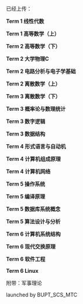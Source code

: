 已经上传：

**Term 1 线性代数**

**Term 1 高等数学（上）**

**Term 2 高等数学（下）**

**Term 2 大学物理C**

**Term 2 电路分析与电子学基础**

**Term 2 离散数学（上）**

**Term 3 离散数学（下）**

**Term 3 概率论与数理统计**

**Term 3 数字逻辑**

**Term 3 数据结构**

**Term 4 形式语言与自动机**

**Term 4 计算机组成原理**

**Term 4 计算机网络**

**Term 5 操作系统**

**Term 5 编译原理**

**Term 5 数据库系统概念**

**Term 5 算法设计与分析**

**Term 6 计算机系统结构**

**Term 6 现代交换原理**

**Term 6 软件工程**

**Term 6 Linux**

附带：军事理论

launched by BUPT_SCS_MTC
